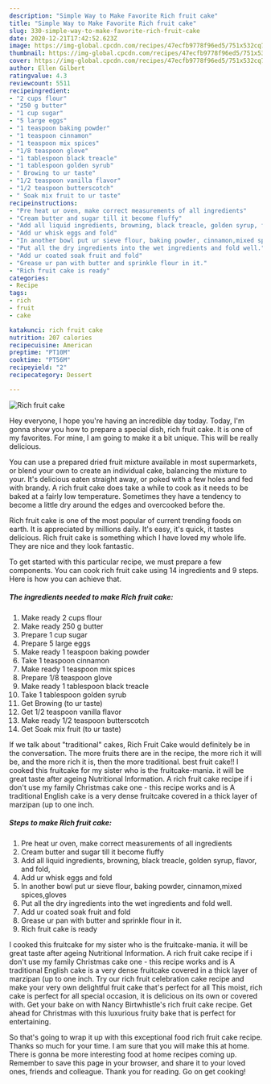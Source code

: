 ```yaml
---
description: "Simple Way to Make Favorite Rich fruit cake"
title: "Simple Way to Make Favorite Rich fruit cake"
slug: 330-simple-way-to-make-favorite-rich-fruit-cake
date: 2020-12-21T17:42:52.623Z
image: https://img-global.cpcdn.com/recipes/47ecfb9778f96ed5/751x532cq70/rich-fruit-cake-recipe-main-photo.jpg
thumbnail: https://img-global.cpcdn.com/recipes/47ecfb9778f96ed5/751x532cq70/rich-fruit-cake-recipe-main-photo.jpg
cover: https://img-global.cpcdn.com/recipes/47ecfb9778f96ed5/751x532cq70/rich-fruit-cake-recipe-main-photo.jpg
author: Ellen Gilbert
ratingvalue: 4.3
reviewcount: 5511
recipeingredient:
- "2 cups flour"
- "250 g butter"
- "1 cup sugar"
- "5 large eggs"
- "1 teaspoon baking powder"
- "1 teaspoon cinnamon"
- "1 teaspoon mix spices"
- "1/8 teaspoon glove"
- "1 tablespoon black treacle"
- "1 tablespoon golden syrub"
- " Browing to ur taste"
- "1/2 teaspoon vanilla flavor"
- "1/2 teaspoon butterscotch"
- " Soak mix fruit to ur taste"
recipeinstructions:
- "Pre heat ur oven, make correct measurements of all ingredients"
- "Cream butter and sugar till it become fluffy"
- "Add all liquid ingredients, browning, black treacle, golden syrup, flavor, and fold,"
- "Add ur whisk eggs and fold"
- "In another bowl put ur sieve flour, baking powder, cinnamon,mixed spices,gloves"
- "Put all the dry ingredients into the wet ingredients and fold well."
- "Add ur coated soak fruit and fold"
- "Grease ur pan with butter and sprinkle flour in it."
- "Rich fruit cake is ready"
categories:
- Recipe
tags:
- rich
- fruit
- cake

katakunci: rich fruit cake 
nutrition: 207 calories
recipecuisine: American
preptime: "PT10M"
cooktime: "PT56M"
recipeyield: "2"
recipecategory: Dessert

---
```



![Rich fruit cake](https://img-global.cpcdn.com/recipes/47ecfb9778f96ed5/751x532cq70/rich-fruit-cake-recipe-main-photo.jpg)

Hey everyone, I hope you're having an incredible day today. Today, I'm gonna show you how to prepare a special dish, rich fruit cake. It is one of my favorites. For mine, I am going to make it a bit unique. This will be really delicious.

You can use a prepared dried fruit mixture available in most supermarkets, or blend your own to create an individual cake, balancing the mixture to your. It&#39;s delicious eaten straight away, or poked with a few holes and fed with brandy. A rich fruit cake does take a while to cook as it needs to be baked at a fairly low temperature. Sometimes they have a tendency to become a little dry around the edges and overcooked before the.

Rich fruit cake is one of the most popular of current trending foods on earth. It is appreciated by millions daily. It's easy, it's quick, it tastes delicious. Rich fruit cake is something which I have loved my whole life. They are nice and they look fantastic.


To get started with this particular recipe, we must prepare a few components. You can cook rich fruit cake using 14 ingredients and 9 steps. Here is how you can achieve that.

<!--inarticleads1-->

##### The ingredients needed to make Rich fruit cake:

1. Make ready 2 cups flour
1. Make ready 250 g butter
1. Prepare 1 cup sugar
1. Prepare 5 large eggs
1. Make ready 1 teaspoon baking powder
1. Take 1 teaspoon cinnamon
1. Make ready 1 teaspoon mix spices
1. Prepare 1/8 teaspoon glove
1. Make ready 1 tablespoon black treacle
1. Take 1 tablespoon golden syrub
1. Get  Browing (to ur taste)
1. Get 1/2 teaspoon vanilla flavor
1. Make ready 1/2 teaspoon butterscotch
1. Get  Soak mix fruit (to ur taste)


If we talk about &#34;traditional&#34; cakes, Rich Fruit Cake would definitely be in the conversation. The more fruits there are in the recipe, the more rich it will be, and the more rich it is, then the more traditional. best fruit cake!! I cooked this fruitcake for my sister who is the fruitcake-mania. it will be great taste after ageing Nutritional Information. A rich fruit cake recipe if i don&#39;t use my family Christmas cake one - this recipe works and is A traditional English cake is a very dense fruitcake covered in a thick layer of marzipan (up to one inch. 

<!--inarticleads2-->

##### Steps to make Rich fruit cake:

1. Pre heat ur oven, make correct measurements of all ingredients
1. Cream butter and sugar till it become fluffy
1. Add all liquid ingredients, browning, black treacle, golden syrup, flavor, and fold,
1. Add ur whisk eggs and fold
1. In another bowl put ur sieve flour, baking powder, cinnamon,mixed spices,gloves
1. Put all the dry ingredients into the wet ingredients and fold well.
1. Add ur coated soak fruit and fold
1. Grease ur pan with butter and sprinkle flour in it.
1. Rich fruit cake is ready


I cooked this fruitcake for my sister who is the fruitcake-mania. it will be great taste after ageing Nutritional Information. A rich fruit cake recipe if i don&#39;t use my family Christmas cake one - this recipe works and is A traditional English cake is a very dense fruitcake covered in a thick layer of marzipan (up to one inch. Try our rich fruit celebration cake recipe and make your very own delightful fruit cake that&#39;s perfect for all This moist, rich cake is perfect for all special occasion, it is delicious on its own or covered with. Get your bake on with Nancy Birtwhistle&#39;s rich fruit cake recipe. Get ahead for Christmas with this luxurious fruity bake that is perfect for entertaining. 

So that's going to wrap it up with this exceptional food rich fruit cake recipe. Thanks so much for your time. I am sure that you will make this at home. There is gonna be more interesting food at home recipes coming up. Remember to save this page in your browser, and share it to your loved ones, friends and colleague. Thank you for reading. Go on get cooking!
